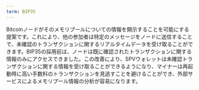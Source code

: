 ```yaml
---
term: BIP35
---
```


Bitcoinノードがそのメモリプールについての情報を開示することを可能にする提案です。これにより、他の参加者は特定のメッセージをノードに送信することで、未確認のトランザクションに関するリアルタイムデータを受け取ることができます。BIP35の採用前は、ノードは既に確認されたトランザクションに関する情報のみにアクセスできました。この改善により、SPVウォレットは未確認トランザクションに関する情報を受け取ることができるようになり、マイナーは再起動時に高い手数料のトランザクションを見逃すことを避けることができ、外部サービスによるメモリプール情報の分析が容易になります。